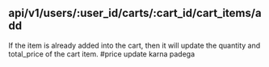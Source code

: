 ## api/v1/users/:user_id/carts/:cart_id/cart_items/add

If the item is already added into the cart, then it will update the quantity and total_price of the cart item. #price update karna padega






